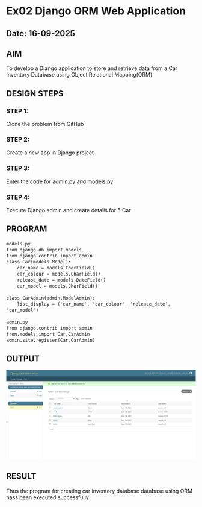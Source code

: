 # Ex02 Django ORM Web Application
## Date: 16-09-2025

## AIM
To develop a Django application to store and retrieve data from a Car Inventory Database using Object Relational Mapping(ORM).

## DESIGN STEPS

### STEP 1:
Clone the problem from GitHub

### STEP 2:
Create a new app in Django project

### STEP 3:
Enter the code for admin.py and models.py

### STEP 4:
Execute Django admin and create details for 5 Car 

## PROGRAM

```
models.py
from django.db import models
from django.contrib import admin
class Car(models.Model):
    car_name = models.CharField()
    car_colour = models.CharField()
    release_date = models.DateField()
    car_model = models.CharField()

class CarAdmin(admin.ModelAdmin):
    list_display = ('car_name', 'car_colour', 'release_date', 'car_model')

admin.py
from django.contrib import admin
from.models import Car,CarAdmin
admin.site.register(Car,CarAdmin)
```


## OUTPUT
![alt text](image.png)



## RESULT
Thus the program for creating car inventory database database using ORM hass been executed successfully
